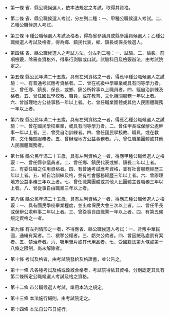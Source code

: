 * 第一條 省、縣公職候選人，依本法規定之考試，取得其資格。

* 第二條 省、縣公職候選人考試，分左列二種：一、甲種公職候選人考試。二、乙種公職候選人考試。

* 第三條 甲種公職候選人考試及格者，得為省參議員或縣參議員候選人；乙種公職候選人考試及格者，得為鄉、鎮民代表，鄉、鎮長或保長候選人。

* 第四條 省、縣公職候選人之考試方法，分左列二種：一、試驗。二、檢覈。前項檢覈，除審查資格外，得舉行測驗或口試。試驗科目及檢覈辦法，由考試院定之。

* 第五條 縣公民年滿二十五歲，具有左列資格之一者，得應甲種公職候選人之試驗：一、有普通考試應考資格者。二、曾在初級中學畢業或具有同等學力者。三、曾任鄉、鎮長、保長，或鄉、鎮公所幹事以上職員者。四、經自治訓練及格者。五、曾任國民學校教、職員，或在教育、文化機關服務一年以上者。六、曾辦理地方公益事務一年以上者。七、曾任職業團體或其他人民團體職務一年以上者。

* 第六條 縣公民年滿二十五歲，具有左列資格之一者，得應乙種公職候選人之試驗：一、曾在國民學校畢業，或具有同等學力者。二、曾任甲長或保辦公處幹事一年以上者。三、曾受自治訓練者。四、曾任國民學校教、職員，或在教育、文化機關服務者。五、曾辦理地方公益事務者。六、曾任職業團體或其他人民團體職務者。

* 第七條 縣公民年滿二十五歲，具有左列資格之一者，得應甲種公職候選人之檢覈：一、曾任縣參議員者。二、曾任鄉、鎮民代表或鄉、鎮長二年以上者。三、有委任職之任用資格者。四、有普通考試應考資格，並有社會服務經歷三年以上者。五、經自治訓練及格，並有社會服務經歷三年以上者。六、曾辦理地方公益事務三年以上者。七、曾任職業團體或其他人民團體主要職務三年以上者。八、曾從事自由職業三年以上者。

* 第八條 縣公民年滿二十五歲，具有左列資格之一者，得應乙種公職候選人之檢覈：一、具有國民學校畢業程度，並出席保民大會三次以上者。二、曾任甲長或保辦公處幹事二年以上者。三、曾從事自由職業一年以上者。四、有第五條規定資格之一者。

* 第九條 有左列情形之一者，不得應省、縣公職候選人考試：一、背叛中華民國，通緝有案者。二、褫奪公權者。三、虧欠公款者。四、曾因贓私處罰有案者。五、禁治產者。六、吸用鴉片或其代用品者。七、受國籍法第九條或第十八條之限制，尚未解除者。

* 第十條 考試及格者，由考試院發給及格證書，並公告之。

* 第十一條 凡各種考試及格或銓敘合格者，考試院得依其資格，分別認定其具有第二條所定公職候選人考試及格之資格。

* 第十二條 市公職候選人考試，準用本法之規定。

* 第十三條 本法施行細則，由考試院定之。

* 第十四條 本法自公布日施行。


